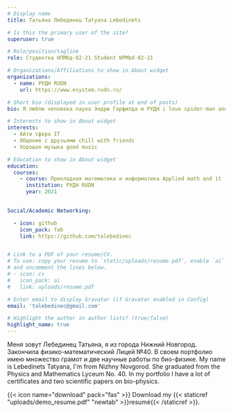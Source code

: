 ```yaml
---
# Display name
title: Татьяна Лебединец Tatyana Lebedinets

# Is this the primary user of the site?
superuser: true

# Role/position/tagline
role: Студентка НПМбд-02-21 Student NPMbd-02-21

# Organizations/Affiliations to show in About widget
organizations:
  - name: РУДН RUDN
    url: https://www.esystem.rudn.ru/

# Short bio (displayed in user profile at end of posts)
bio: Я люблю человека паука Эндрю Гарфилда и РУДН i love spider-man and Andrew Garfield

# Interests to show in About widget
interests:
  - Айти сфера IT
  - Общение с друзьями chill with friends
  - Хорошая музыка good music

# Education to show in About widget
education:
  courses:
    - course: Прикладная математика и информатика Applied math and it
      institution: РУДН RUDN
      year: 2021
    

Social/Academic Networking:

  - icon: github
    icon_pack: fab
    link: https://github.com/talebedinec


# Link to a PDF of your resume/CV.
# To use: copy your resume to `static/uploads/resume.pdf`, enable `ai` icons in `params.toml`,
# and uncomment the lines below.
# - icon: cv
#   icon_pack: ai
#   link: uploads/resume.pdf

# Enter email to display Gravatar (if Gravatar enabled in Config)
email: 'talebedinec@gmail.com'

# Highlight the author in author lists? (true/false)
highlight_name: true
---
```


Меня зовут Лебединец Татьяна, я из города Нижний Новгород. Закончила физико-математический Лицей №40. В своем портфолио имею множество грамот и две научные работы по био-физике. 
My name is Lebedinets Tatyana, I'm from Nizhny Novgorod. She graduated from the Physics and Mathematics Lyceum No. 40. In my portfolio I have a lot of certificates and two scientific papers on bio-physics.


{{< icon name="download" pack="fas" >}} Download my {{< staticref "uploads/demo_resume.pdf" "newtab" >}}resumé{{< /staticref >}}.
